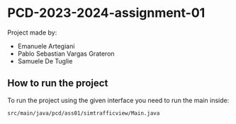 # PCD-2023-2024-assignment-01

Project made by:
- Emanuele Artegiani
- Pablo Sebastian Vargas Grateron
- Samuele De Tuglie

## How to run the project

To run the project using the given interface you need to run the main inside:
```
src/main/java/pcd/ass01/simtrafficview/Main.java
```